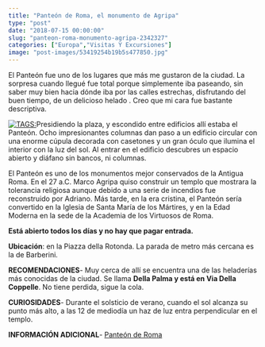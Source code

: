 ```yaml
---
title: "Panteón de Roma, el monumento de Agripa"
type: "post"
date: "2018-07-15 00:00:00"
slug: "panteon-roma-monumento-agripa-2342327"
categories: ["Europa","Visitas Y Excursiones"]
image: "post-images/53419254b19b5s477850.jpg"
---
```


El Panteón fue uno de los lugares que más me gustaron de la ciudad. La sorpresa cuando llegué fue total porque simplemente iba paseando, sin saber muy bien hacia dónde iba por las calles estrechas, disfrutando del buen tiempo, de un delicioso helado . Creo que mi cara fue bastante descriptiva.

[ ![ TAGS:](post-images/53419254b19b5s477850.jpg "interior del Panteón by Mario inoportuno ")](https://www.flickr.com/photos/inoportuno/4820693928/sizes/l/in/photostream/)Presidiendo la plaza, y escondido entre edificios allí estaba el Panteón. Ocho impresionantes columnas dan paso a un edificio circular con una enorme cúpula decorada con casetones y un gran óculo que ilumina el interior con la luz del sol. Al entrar en el edificio descubres un espacio abierto y diáfano sin bancos, ni columnas.

El Panteón es uno de los monumentos mejor conservados de la Antigua Roma. En el 27 a.C. Marco Agripa quiso construir un templo que mostrara la tolerancia religiosa aunque debido a una serie de incendios fue reconstruido por Adriano. Más tarde, en la era cristina, el Panteón sería convertido en la Iglesia de Santa María de los Mártires, y en la Edad Moderna en la sede de la Academia de los Virtuosos de Roma.

**Está abierto todos los días y no hay que pagar entrada.**

**Ubicación**: en la Piazza della Rotonda. La parada de metro más cercana es la de Barberini.  
  
**RECOMENDACIONES**- Muy cerca de allí se encuentra una de las heladerías más conocidas de la ciudad. Se llama **Della Palma y está en Via Della Coppelle**. No tiene perdida, sigue la cola.

**CURIOSIDADES**- Durante el solsticio de verano, cuando el sol alcanza su punto más alto, a las 12 de mediodía un haz de luz entra perpendicular en el templo.

**INFORMACIÓN ADICIONAL**- [Panteón de Roma](http://www.nationalgeographic.com.es/viajes/grandes-reportajes/los-secretos-del-panteon-roma_11000)